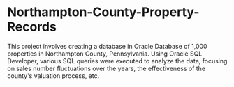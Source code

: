 # Northampton-County-Property-Records
This project involves creating a database in Oracle Database of 1,000 properties in Northampton County, Pennsylvania. Using Oracle SQL Developer, various SQL queries were executed to analyze the data, focusing on sales number fluctuations over the years, the effectiveness of the county's valuation process, etc.
